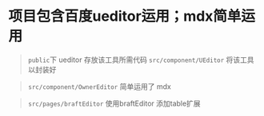 # 项目包含百度ueditor运用；mdx简单运用

> `public`下 ueditor 存放该工具所需代码
> `src/component/UEditor` 将该工具以封装好

> `src/component/OwnerEditor` 简单运用了 mdx

> `src/pages/braftEditor`  使用braftEditor 添加table扩展